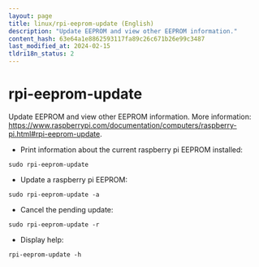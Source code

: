 ```yaml
---
layout: page
title: linux/rpi-eeprom-update (English)
description: "Update EEPROM and view other EEPROM information."
content_hash: 63e64a1e8862593117fa89c26c671b26e99c3487
last_modified_at: 2024-02-15
tldri18n_status: 2
---
```

# rpi-eeprom-update

Update EEPROM and view other EEPROM information.
More information: <https://www.raspberrypi.com/documentation/computers/raspberry-pi.html#rpi-eeprom-update>.

- Print information about the current raspberry pi EEPROM installed:

`sudo rpi-eeprom-update`

- Update a raspberry pi EEPROM:

`sudo rpi-eeprom-update -a`

- Cancel the pending update:

`sudo rpi-eeprom-update -r`

- Display help:

`rpi-eeprom-update -h`
